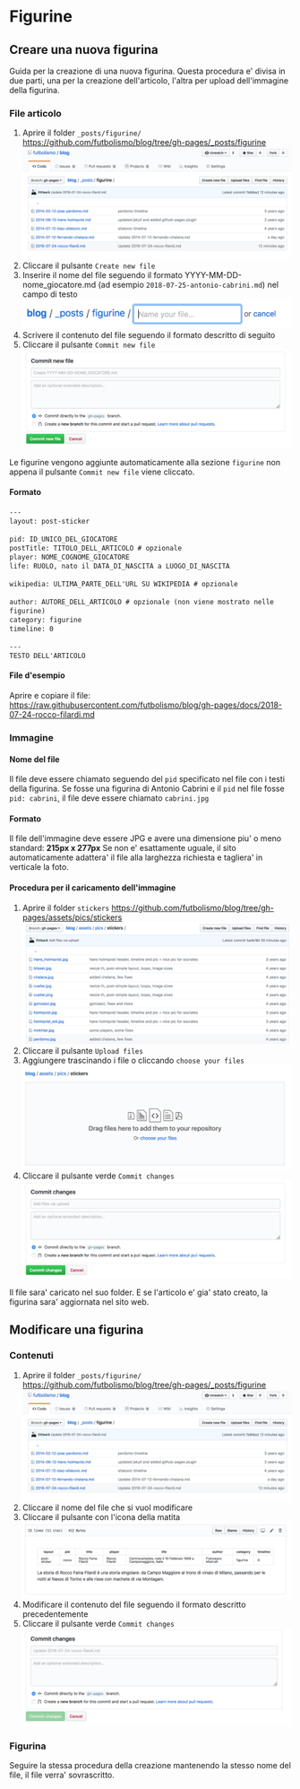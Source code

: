 # Figurine

## Creare una nuova figurina
Guida per la creazione di una nuova figurina. Questa procedura e' divisa in due parti, una per la creazione dell'articolo, l'altra per upload dell'immagine della figurina.

### File articolo

 1. Aprire il folder `_posts/figurine/` <a href="https://github.com/futbolismo/blog/tree/gh-pages/_posts/figurine" target="_blank">https://github.com/futbolismo/blog/tree/gh-pages/_posts/figurine</a>
 ![Folder](https://github.com/futbolismo/blog/raw/gh-pages/docs/img/folder.png)
 2. Cliccare il pulsante `Create new file`
 3. Inserire il nome del file seguendo il formato YYYY-MM-DD-nome_giocatore.md (ad esempio `2018-07-25-antonio-cabrini.md`)
 nel campo di testo
 ![Campo testo per il nome](https://github.com/futbolismo/blog/raw/gh-pages/docs/img/filename.png)
 4. Scrivere il contenuto del file seguendo il formato descritto di seguito
 5. Cliccare il pulsante `Commit new file`
 ![Commit new file](https://github.com/futbolismo/blog/raw/gh-pages/docs/img/commit_new_file.png)

 Le figurine vengono aggiunte automaticamente alla sezione `figurine` non appena il pulsante `Commit new file` viene cliccato.

#### Formato
```
---
layout: post-sticker

pid: ID_UNICO_DEL_GIOCATORE
postTitle: TITOLO_DELL_ARTICOLO # opzionale
player: NOME_COGNOME_GIOCATORE
life: RUOLO, nato il DATA_DI_NASCITA a LUOGO_DI_NASCITA

wikipedia: ULTIMA_PARTE_DELL'URL SU WIKIPEDIA # opzionale

author: AUTORE_DELL_ARTICOLO # opzionale (non viene mostrato nelle figurine)
category: figurine
timeline: 0

---
TESTO DELL'ARTICOLO
```

#### File d'esempio
Aprire e copiare il file: <a href="https://raw.githubusercontent.com/futbolismo/blog/gh-pages/docs/2018-07-24-rocco-filardi.md" target="_blank">https://raw.githubusercontent.com/futbolismo/blog/gh-pages/docs/2018-07-24-rocco-filardi.md</a>

### Immagine

#### Nome del file
Il file deve essere chiamato seguendo del `pid` specificato nel file con i testi della figurina. Se fosse una figurina di Antonio Cabrini e il `pid` nel file fosse `pid: cabrini`, il file deve essere chiamato `cabrini.jpg`

#### Formato
Il file dell'immagine deve essere JPG e avere una dimensione piu' o meno standard: **215px x 277px**
Se non e' esattamente uguale, il sito automaticamente adattera' il file alla larghezza richiesta e tagliera' in verticale la foto.

#### Procedura per il caricamento dell'immagine
 1. Aprire il folder `stickers` <a href="https://github.com/futbolismo/blog/tree/gh-pages/assets/pics/stickers" target="_blank">https://github.com/futbolismo/blog/tree/gh-pages/assets/pics/stickers</a>
  ![Folder stickers](https://github.com/futbolismo/blog/raw/gh-pages/docs/img/stickers_folder.png)
 2. Cliccare il pulsante `Upload files`
 3. Aggiungere trascinando i file o cliccando `choose your files`
  ![Upload files](https://github.com/futbolismo/blog/raw/gh-pages/docs/img/upload_files.png)
 4. Cliccare il pulsante verde `Commit changes`
  ![Commit changes](https://github.com/futbolismo/blog/raw/gh-pages/docs/img/commit_changes_img.png)

Il file sara' caricato nel suo folder. E se l'articolo e' gia' stato creato, la figurina sara' aggiornata nel sito web.

## Modificare una figurina

### Contenuti
1. Aprire il folder `_posts/figurine/` <a href="https://github.com/futbolismo/blog/tree/gh-pages/_posts/figurine" target="_blank">https://github.com/futbolismo/blog/tree/gh-pages/_posts/figurine</a>
 ![Folder](https://github.com/futbolismo/blog/raw/gh-pages/docs/img/folder.png)
2. Cliccare il nome del file che si vuol modificare
3. Cliccare il pulsante con l'icona della matita
![Icona matita](https://github.com/futbolismo/blog/raw/gh-pages/docs/img/pencil.png)
4. Modificare il contenuto del file seguendo il formato descritto precedentemente
5. Cliccare il pulsante verde `Commit changes` ![Commit changes](https://github.com/futbolismo/blog/raw/gh-pages/docs/img/commit_changes.png)

### Figurina
Seguire la stessa procedura della creazione mantenendo la stesso nome del file, il file verra' sovrascritto.
